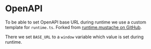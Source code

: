 # OpenAPI

To be able to set OpenAPI base URL during runtime we use a custom template for `runtime.ts`. Forked from [runtime.mustache on GitHub](https://github.com/OpenAPITools/openapi-generator/blob/master/modules/openapi-generator/src/main/resources/typescript-fetch/runtime.mustache).

There we set `BASE_URL` to a `window` variable which value is set during runtime.
